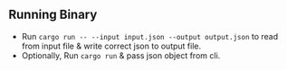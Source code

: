 ## Running Binary
- Run `cargo run -- --input input.json --output output.json` to read from input file & write correct json to output file.
- Optionally, Run `cargo run` & pass json object from cli.